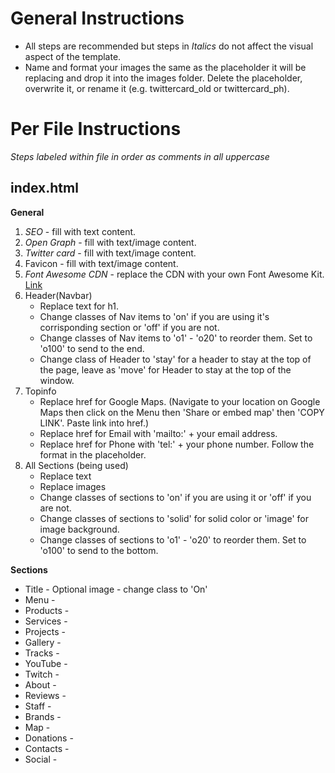 # General Instructions

* All steps are recommended but steps in *Italics* do not affect the visual aspect of the template.
* Name and format your images the same as the placeholder it will be replacing and drop it into the images folder. Delete the placeholder, overwrite it, or rename it (e.g. twittercard_old or twittercard_ph).

# Per File Instructions

*Steps labeled within file in order as comments in all uppercase*

## index.html

**General**
1. *SEO* - fill with text content.
2. *Open Graph* - fill with text/image content.
3. *Twitter card* - fill with text/image content.
4. Favicon - fill with text/image content.
5. *Font Awesome CDN* - replace the CDN with your own Font Awesome Kit. [Link](https://fontawesome.com/)
6. Header(Navbar)
    * Replace text for h1.
    * Change classes of Nav items to 'on' if you are using it's corrisponding section or 'off' if you are not.
    * Change classes of Nav items to 'o1' - 'o20' to reorder them. Set to 'o100' to send to the end.
    * Change class of Header to 'stay' for a header to stay at the top of the page, leave as 'move' for Header to stay at the top of the window.
7. Topinfo
    * Replace href for Google Maps. (Navigate to your location on Google Maps then click on the Menu then 'Share or embed map' then 'COPY LINK'. Paste link into href.)
    * Replace href for Email with 'mailto:' + your email address.
    * Replace href for Phone with 'tel:' + your phone number. Follow the format in the placeholder.
8. All Sections (being used)
    * Replace text
    * Replace images
    * Change classes of sections to 'on' if you are using it or 'off' if you are not.
    * Change classes of sections to 'solid' for solid color or 'image' for image background.
    * Change classes of sections to 'o1' - 'o20' to reorder them. Set to 'o100' to send to the bottom.

**Sections**
* Title - Optional image - change class to 'On'
* Menu - 
* Products - 
* Services - 
* Projects - 
* Gallery - 
* Tracks - 
* YouTube - 
* Twitch - 
* About - 
* Reviews - 
* Staff - 
* Brands - 
* Map - 
* Donations - 
* Contacts - 
* Social - 